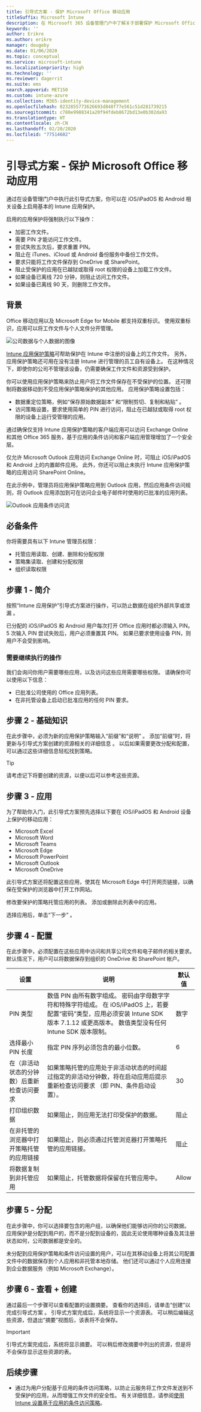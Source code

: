 ```yaml
---
title: 引导式方案 - 保护 Microsoft Office 移动应用
titleSuffix: Microsoft Intune
description: 在 Microsoft 365 设备管理门户中了解关于部署保护 Microsoft Office 移动应用的引导式方案。
keywords: ''
author: Erikre
ms.author: erikre
manager: dougeby
ms.date: 01/06/2020
ms.topic: conceptual
ms.service: microsoft-intune
ms.localizationpriority: high
ms.technology: ''
ms.reviewer: dagerrit
ms.suite: ems
search.appverid: MET150
ms.custom: intune-azure
ms.collection: M365-identity-device-management
ms.openlocfilehash: 0232855773626693d848f77e561c51d281739215
ms.sourcegitcommit: c780e9988341a20f94fdeb8672bd13e0b302da93
ms.translationtype: HT
ms.contentlocale: zh-CN
ms.lasthandoff: 02/20/2020
ms.locfileid: "77514602"
---
```

# <a name="guided-scenario---secure-microsoft-office-mobile-apps"></a>引导式方案 - 保护 Microsoft Office 移动应用 

通过在设备管理门户中执行此引导式方案，你可以在 iOS/iPadOS 和 Android 相关设备上启用基本的 Intune 应用保护。

启用的应用保护将强制执行以下操作： 
- 加密工作文件。
- 需要 PIN 才能访问工作文件。
- 尝试失败五次后，要求重置 PIN。
- 阻止在 iTunes、iCloud 或 Android 备份服务中备份工作文件。  
- 要求只能将工作文件保存到 OneDrive 或 SharePoint。
- 阻止受保护的应用在已越狱或取得 root 权限的设备上加载工作文件。
- 如果设备已离线 720 分钟，则阻止访问工作文件。
- 如果设备已离线 90 天，则删除工作文件。 

## <a name="background"></a>背景

Office 移动应用以及 Microsoft Edge for Mobile 都支持双重标识。 使用双重标识，应用可以将工作文件与个人文件分开管理。 

![公司数据与个人数据的图像](./media/guided-scenarios-office-mobile/guided-scenarios-office-mobile-01.png)

[Intune 应用保护策略](~/apps/app-protection-policy.md)可帮助保护在 Intune 中注册的设备上的工作文件。 另外，应用保护策略还可用在没有注册 Intune 进行管理的员工自有设备上。 在这种情况下，即使你的公司不管理该设备，仍需要确保工作文件和资源受到保护。

你可以使用应用保护策略来防止用户将工作文件保存在不受保护的位置。 还可限制将数据移动到不受应用保护策略保护的其他应用。 应用保护策略设置包括：
- 数据重定位策略，例如“保存原始数据副本”  和“限制剪切、复制和粘贴”  。
- 访问策略设置，要求使用简单的 PIN 进行访问，阻止在已越狱或取得 root 权限的设备上运行受管理的应用。

通过确保仅支持 Intune 应用保护策略的客户端应用可以访问 Exchange Online 和其他 Office 365 服务，基于应用的条件访问和客户端应用管理增加了一个安全层。

仅允许 Microsoft Outlook 应用访问 Exchange Online 时，可阻止 iOS/iPadOS 和 Android 上的内置邮件应用。 此外，你还可以阻止未执行 Intune 应用保护策略的应用访问 SharePoint Online。

在此示例中，管理员将应用保护策略应用到 Outlook 应用，然后应用条件访问规则，将 Outlook 应用添加到可在访问企业电子邮件时使用的已批准的应用列表。

![Outlook 应用条件访问流](./media/guided-scenarios-office-mobile/guided-scenarios-office-mobile-02.png)

## <a name="prerequisites"></a>必备条件

你将需要具有以下 Intune 管理员权限：

   - 托管应用读取、创建、删除和分配权限
   - 策略集读取、创建和分配权限
   - 组织读取权限

## <a name="step-1---introduction"></a>步骤 1 - 简介

按照“Intune 应用保护”引导式方案进行操作，可以防止数据在组织外部共享或泄漏  。 

已分配的 iOS/iPadOS 和 Android 用户每次打开 Office 应用时都必须输入 PIN。 5 次输入 PIN 尝试失败后，用户必须重置其 PIN。 如果已要求使用设备 PIN，则用户不会受到影响。

### <a name="what-you-will-need-to-continue"></a>需要继续执行的操作

我们会询问你用户需要哪些应用，以及访问这些应用需要哪些权限。 请确保你可以使用以下信息：
- 已批准公司使用的 Office 应用列表。
- 在非托管设备上启动已批准应用的任何 PIN 要求。

## <a name="step-2---basics"></a>步骤 2 - 基础知识

在此步骤中，必须为新的应用保护策略输入“前缀”和“说明”   。 添加“前缀”时，将更新与引导式方案创建的资源相关的详细信息  。 以后如果需要更改分配和配置，可以通过这些详细信息轻松找到策略。 

> [!TIP]
> 请考虑记下将要创建的资源，以便以后可以参考这些资源。

## <a name="step-3---apps"></a>步骤 3 - 应用

为了帮助你入门，此引导式方案预先选择以下要在 iOS/iPadOS 和 Android 设备上保护的移动应用：
- Microsoft Excel 
- Microsoft Word 
- Microsoft Teams 
- Microsoft Edge 
- Microsoft PowerPoint 
- Microsoft Outlook 
- Microsoft OneDrive 

此引导式方案还将配置这些应用，使其在 Microsoft Edge 中打开网页链接，以确保在受保护的浏览器中打开工作网站。

修改要保护的策略托管应用的列表。 添加或删除此列表中的应用。 

选择应用后，单击“下一步”  。

## <a name="step-4---configuration"></a>步骤 4 - 配置

在此步骤中，必须配置在这些应用中访问和共享公司文件和电子邮件的相关要求。 默认情况下，用户可以将数据保存到组织的 OneDrive 和 SharePoint 帐户。

| 设置 | 说明 | 默认值 |
|---------------------------------------------------------------|-------------------------------------------------------------------------------------------------------------------------------------------------------------------------------------------------------------------------------------------------------------------------------------|---------------|
| PIN 类型 | 数值 PIN 由所有数字组成。 密码由字母数字字符和特殊字符组成。  在 iOS/iPadOS 上，若要配置“密码”类型，应用必须安装 Intune SDK 版本 7.1.12 或更高版本。 数值类型没有任何 Intune SDK 版本限制。 | 数字 |
| 选择最小 PIN 长度 | 指定 PIN 序列必须包含的最小位数。 | 6 |
| 在（非活动状态的分钟数）后重新检查访问要求 | 如果策略托管的应用处于非活动状态的时间超过指定的非活动分钟数，将在启动应用后提示重新检查访问要求 （即 PIN、条件启动设置）。 | 30 |
| 打印组织数据 | 如果阻止，则应用无法打印受保护的数据。 | 阻止 |
| 在非托管的浏览器中打开策略托管的应用链接 | 如果阻止，则必须通过托管浏览器打开策略托管的应用链接。 | 阻止 |
| 将数据复制到非托管应用 | 如果阻止，托管数据将保留在托管应用中。 | Allow |

## <a name="step-5---assignments"></a>步骤 5 - 分配

在此步骤中，你可以选择要包含的用户组，以确保他们能够访问你的公司数据。 应用保护是分配到用户的，而不是分配到设备的，因此无论使用哪种设备及其注册状态如何，公司数据都是安全的。

未分配到应用保护策略和条件访问设置的用户，可以在其移动设备上将其公司配置文件中的数据保存到个人应用和非托管本地存储。 他们还可以通过个人应用连接到企业数据服务（例如 Microsoft Exchange）。

## <a name="step-6---review--create"></a>步骤 6 - 查看 + 创建

通过最后一个步骤可以查看配置的设置摘要。 查看你的选择后，请单击“创建”以完成引导式方案  。 引导式方案完成后，系统将显示一个资源表。 可以稍后编辑这些资源，但退出“摘要”视图后，该表将不会保存。

> [!IMPORTANT]
> 引导式方案完成后，系统将显示摘要。 可以稍后修改摘要中列出的资源，但是将不会保存显示这些资源的表。
## <a name="next-steps"></a>后续步骤

- 通过为用户分配基于应用的条件访问策略，以防止云服务将工作文件发送到不受保护的应用，从而增强工作文件的安全性。 有关详细信息，请参阅[使用 Intune 设置基于应用的条件访问策略](~/protect/app-based-conditional-access-intune-create.md)。


